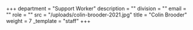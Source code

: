 +++
department = "Support Worker"
description = ""
division = ""
email = ""
role = ""
src = "/uploads/colin-brooder-2021.jpg"
title = "Colin Brooder"
weight = 7
_template = "staff"
+++
